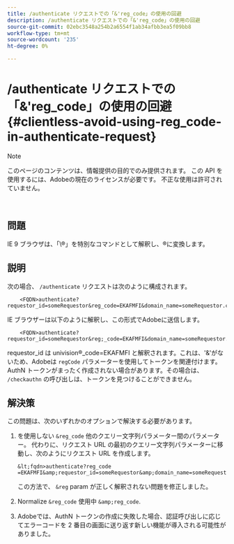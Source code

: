 ```yaml
---
title: /authenticate リクエストでの「&'reg_code」の使用の回避
description: /authenticate リクエストでの「&'reg_code」の使用の回避
source-git-commit: 02ebc3548a254b2a6554f1ab34afbb3ea5f09bb8
workflow-type: tm+mt
source-wordcount: '235'
ht-degree: 0%

---
```


# /authenticate リクエストでの「&amp;&#39;reg_code」の使用の回避 {#clientless-avoid-using-reg_code-in-authenticate-request}

>[!NOTE]
>
>このページのコンテンツは、情報提供の目的でのみ提供されます。 この API を使用するには、Adobeの現在のライセンスが必要です。 不正な使用は許可されていません。

</br>



## 問題

IE 9 ブラウザは、「\®」を特別なコマンドとして解釈し、®に変換します。

## 説明

次の場合、 `/authenticate` リクエストは次のように構成されます。


```
    <FQDN>authenticate? requestor_id=someRequestor&reg_code=EKAFMFI&domain_name=someRequestor.com&noflash=true&mso_id=someMvpd&redirect_url=someRequestor.redirect.url.html
```


IE ブラウザーは以下のように解釈し、この形式でAdobeに送信します。


```
    <FQDN>authenticate?requestor_id=someRequestor&reg;_code=EKAFMFI&domain_name=someRequestor.com&noflash=true&mso_id=someMvpd&redirect_url=someRequestor.redirect.url.html
```


requestor\_id は univision®\_code=EKAFMFI と解釈されます。これは、&#39;&amp;&#39;がないため、Adobeは `regCode` パラメーターを使用してトークンを関連付けます。  AuthN トークンがまったく作成されない場合があります。その場合は、 `/checkauthn` の呼び出しは、トークンを見つけることができません。



## 解決策

この問題は、次のいずれかのオプションで解決する必要があります。

1. を使用しない `&reg_code` 他のクエリー文字列パラメーター間のパラメーター。  代わりに、リクエスト URL の最初のクエリー文字列パラメーターに移動し、次のようにリクエスト URL を作成します。


       &lt;fqdn>authenticate?reg_code =EKAFMFI&amp;requestor_id=someRequestor&amp;domain_name=someRequestor.com&amp;noflash=true&amp;mso_id=someMvpd&amp;redirect_url=someRequestor.redirect.url.html
   

   この方法で、 `&reg` param が正しく解釈されない問題を修正しました。

1. Normalize `&reg_code` 使用中 `&amp;reg_code`.

1. Adobeでは、AuthN トークンの作成に失敗した場合、認証呼び出しに応じてエラーコードを 2 番目の画面に送り返す新しい機能が導入される可能性がありました。
